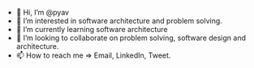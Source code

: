 - 👋 Hi, I’m @pyav
- 👀 I’m interested in software architecture and problem solving.
- 🌱 I’m currently learning software architecture
- 💞️ I’m looking to collaborate on problem solving, software design and architecture.
- 📫 How to reach me => Email, LinkedIn, Tweet.

<!---
pyav/pyav is a ✨ special ✨ repository because its `README.md` (this file) appears on your GitHub profile.
You can click the Preview link to take a look at your changes.
--->
